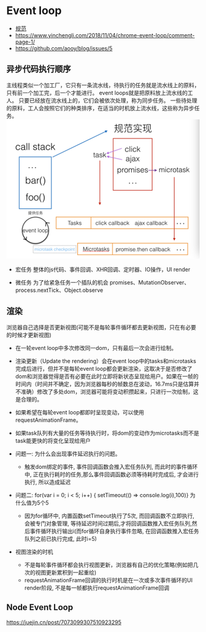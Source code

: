 # Event loop
* [规范](https://html.spec.whatwg.org/#event-loop)
* https://www.yinchengli.com/2018/11/04/chrome-event-loop/comment-page-1/
* https://github.com/aooy/blog/issues/5

## 异步代码执行顺序
主线程类似一个加工厂，它只有一条流水线，待执行的任务就是流水线上的原料，只有前一个加工完，后一个才能进行。
event loops就是把原料放上流水线的工人。
只要已经放在流水线上的，它们会被依次处理，称为同步任务。
一些待处理的原料，工人会按照它们的种类排序，在适当的时机放上流水线，这些称为异步任务。
![](../assets/event-loop-1.jpeg)

*  宏任务
整体的js代码、事件回调、XHR回调、定时器、IO操作，UI render

*  微任务 为了给紧急任务一个插队的机会
promises、MutationObserver、process.nextTick、Object.observe

## 渲染
浏览器自己选择是否更新视图(可能不是每轮事件循环都去更新视图，只在有必要的时候才更新视图)
* 在一轮event loop中多次修改同一dom，只有最后一次会进行绘制。
* 渲染更新（Update the rendering）会在event loop中的tasks和microtasks完成后进行，但并不是每轮event loop都会更新渲染，这取决于是否修改了dom和浏览器觉得是否有必要在此时立即将新状态呈现给用户。如果在一帧的时间内（时间并不确定，因为浏览器每秒的帧数总在波动，16.7ms只是估算并不准确）修改了多处dom，浏览器可能将变动积攒起来，只进行一次绘制，这是合理的。
* 如果希望在每轮event loop都即时呈现变动，可以使用requestAnimationFrame。
* 如果task队列有大量的任务等待执行时，将dom的变动作为microtasks而不是task能更快的将变化呈现给用户

* 问题一: 为什么会出现事件延迟执行的问题。
  * 触发dom绑定的事件, 事件回调函数会推入宏任务队列, 而此时的事件循环中, 正在执行耗时的任务,那么事件回调函数必须等待耗时完成后, 才会进行执行, 所以造成延迟

* 问题二: for(var i = 0; i < 5; i++) { setTimeout(() => console.log(i),100)} 为什么值为5个5
  * 因为for循环中, 内置函数setTimeout执行了5次, 而回调函数不立即执行, 会被专门对象管理, 等待延迟时间过期后,才将回调函数推入宏任务队列,然后事件循环执行输出i(而for循环自身执行事件忽略, 在回调函数推入宏任务队列之前已执行完成, 此时i=5)

* 视图渲染的时机
  * 不是每轮事件循环都会执行视图更新，浏览器有自己的优化策略(例如把几次的视图更新累积到一起重绘)
  * requestAnimationFrame回调的执行时机是在一次或多次事件循环的UI render阶段, 不是每一帧都执行requestAnimationFrame回调

## Node Event Loop
https://juejin.cn/post/7073099307510923295